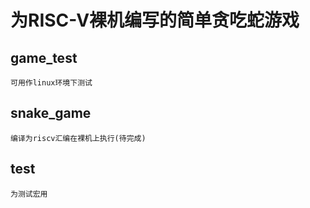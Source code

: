 # 为RISC-V裸机编写的简单贪吃蛇游戏
## game_test 
    可用作linux环境下测试

## snake_game
    编译为riscv汇编在裸机上执行(待完成)
    
## test 
    为测试宏用
